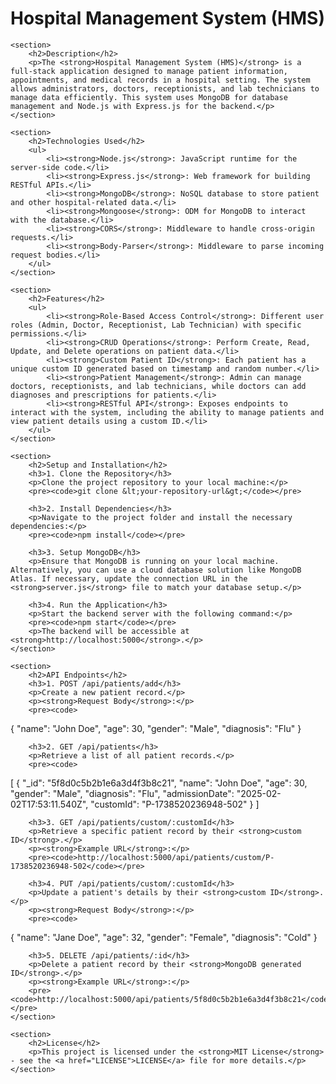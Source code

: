<!DOCTYPE html>
<html lang="en">

<head>
    <meta charset="UTF-8">
    <meta name="viewport" content="width=device-width, initial-scale=1.0">
    <title>Hospital Management System</title>
</head>

<body>
    <h1>Hospital Management System (HMS)</h1>

    <section>
        <h2>Description</h2>
        <p>The <strong>Hospital Management System (HMS)</strong> is a full-stack application designed to manage patient information, appointments, and medical records in a hospital setting. The system allows administrators, doctors, receptionists, and lab technicians to manage data efficiently. This system uses MongoDB for database management and Node.js with Express.js for the backend.</p>
    </section>

    <section>
        <h2>Technologies Used</h2>
        <ul>
            <li><strong>Node.js</strong>: JavaScript runtime for the server-side code.</li>
            <li><strong>Express.js</strong>: Web framework for building RESTful APIs.</li>
            <li><strong>MongoDB</strong>: NoSQL database to store patient and other hospital-related data.</li>
            <li><strong>Mongoose</strong>: ODM for MongoDB to interact with the database.</li>
            <li><strong>CORS</strong>: Middleware to handle cross-origin requests.</li>
            <li><strong>Body-Parser</strong>: Middleware to parse incoming request bodies.</li>
        </ul>
    </section>

    <section>
        <h2>Features</h2>
        <ul>
            <li><strong>Role-Based Access Control</strong>: Different user roles (Admin, Doctor, Receptionist, Lab Technician) with specific permissions.</li>
            <li><strong>CRUD Operations</strong>: Perform Create, Read, Update, and Delete operations on patient data.</li>
            <li><strong>Custom Patient ID</strong>: Each patient has a unique custom ID generated based on timestamp and random number.</li>
            <li><strong>Patient Management</strong>: Admin can manage doctors, receptionists, and lab technicians, while doctors can add diagnoses and prescriptions for patients.</li>
            <li><strong>RESTful API</strong>: Exposes endpoints to interact with the system, including the ability to manage patients and view patient details using a custom ID.</li>
        </ul>
    </section>

    <section>
        <h2>Setup and Installation</h2>
        <h3>1. Clone the Repository</h3>
        <p>Clone the project repository to your local machine:</p>
        <pre><code>git clone &lt;your-repository-url&gt;</code></pre>

        <h3>2. Install Dependencies</h3>
        <p>Navigate to the project folder and install the necessary dependencies:</p>
        <pre><code>npm install</code></pre>

        <h3>3. Setup MongoDB</h3>
        <p>Ensure that MongoDB is running on your local machine. Alternatively, you can use a cloud database solution like MongoDB Atlas. If necessary, update the connection URL in the <strong>server.js</strong> file to match your database setup.</p>

        <h3>4. Run the Application</h3>
        <p>Start the backend server with the following command:</p>
        <pre><code>npm start</code></pre>
        <p>The backend will be accessible at <strong>http://localhost:5000</strong>.</p>
    </section>

    <section>
        <h2>API Endpoints</h2>
        <h3>1. POST /api/patients/add</h3>
        <p>Create a new patient record.</p>
        <p><strong>Request Body</strong>:</p>
        <pre><code>
{
  "name": "John Doe",
  "age": 30,
  "gender": "Male",
  "diagnosis": "Flu"
}
        </code></pre>

        <h3>2. GET /api/patients</h3>
        <p>Retrieve a list of all patient records.</p>
        <pre><code>
[
  {
    "_id": "5f8d0c5b2b1e6a3d4f3b8c21",
    "name": "John Doe",
    "age": 30,
    "gender": "Male",
    "diagnosis": "Flu",
    "admissionDate": "2025-02-02T17:53:11.540Z",
    "customId": "P-1738520236948-502"
  }
]
        </code></pre>

        <h3>3. GET /api/patients/custom/:customId</h3>
        <p>Retrieve a specific patient record by their <strong>custom ID</strong>.</p>
        <p><strong>Example URL</strong>:</p>
        <pre><code>http://localhost:5000/api/patients/custom/P-1738520236948-502</code></pre>

        <h3>4. PUT /api/patients/custom/:customId</h3>
        <p>Update a patient's details by their <strong>custom ID</strong>.</p>
        <p><strong>Request Body</strong>:</p>
        <pre><code>
{
  "name": "Jane Doe",
  "age": 32,
  "gender": "Female",
  "diagnosis": "Cold"
}
        </code></pre>

        <h3>5. DELETE /api/patients/:id</h3>
        <p>Delete a patient record by their <strong>MongoDB generated ID</strong>.</p>
        <p><strong>Example URL</strong>:</p>
        <pre><code>http://localhost:5000/api/patients/5f8d0c5b2b1e6a3d4f3b8c21</code></pre>
    </section>

    <section>
        <h2>License</h2>
        <p>This project is licensed under the <strong>MIT License</strong> - see the <a href="LICENSE">LICENSE</a> file for more details.</p>
    </section>
</body>

</html>
